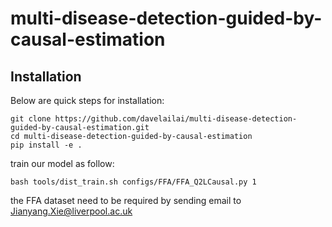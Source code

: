 # multi-disease-detection-guided-by-causal-estimation

## Installation

Below are quick steps for installation:

```shell
git clone https://github.com/davelailai/multi-disease-detection-guided-by-causal-estimation.git
cd multi-disease-detection-guided-by-causal-estimation
pip install -e .
```

train our model as follow:

```shell
bash tools/dist_train.sh configs/FFA/FFA_Q2LCausal.py 1
```

the FFA dataset need to be required by sending email to Jianyang.Xie@liverpool.ac.uk